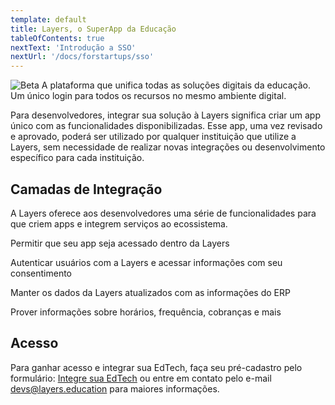 ```yaml
---
template: default
title: Layers, o SuperApp da Educação
tableOfContents: true
nextText: 'Introdução a SSO'
nextUrl: '/docs/forstartups/sso'
---
```


![Beta](https://img.shields.io/badge/Status-Beta-green)
A plataforma que unifica todas as soluções digitais da educação. Um único login para todos os recursos no mesmo ambiente digital.

Para desenvolvedores, integrar sua solução à Layers significa criar um app único com as funcionalidades disponibilizadas. Esse app, uma vez revisado e aprovado, poderá ser utilizado por qualquer instituição que utilize a Layers, sem necessidade de realizar novas integrações ou desenvolvimento específico para cada instituição.

## Camadas de Integração

A Layers oferece aos desenvolvedores uma série de funcionalidades para que criem apps e integrem serviços ao ecossistema.

<docs-cards>

  <docs-card header="Layers Portal" icon="/docs/assets/icons/Portais.svg">
    <p>Permitir que seu app seja acessado dentro da Layers</p>
  </docs-card>

  <docs-card header="Layers SSO" icon="/docs/assets/icons/Logar com Layers.svg">
    <p>Autenticar usuários com a Layers e acessar informações com seu consentimento</p>
  </docs-card>

  <docs-card header="Layers Sync" icon="/docs/assets/icons/Data.svg">
    <p>Manter os dados da Layers atualizados com as informações do ERP</p>
  </docs-card>

  <docs-card header="Layers API Hub" icon="/docs/assets/icons/Hub.svg">
    <p>Prover informações sobre horários, frequência, cobranças e mais</p>
  </docs-card>
</docs-cards>

## Acesso
Para ganhar acesso e integrar sua EdTech, faça seu pré-cadastro pelo formulário:
[Integre sua EdTech](/docs/register) ou entre em contato pelo e-mail <a target="_self" href="mailto:devs@layers.education">devs@layers.education</a> para maiores informações.

